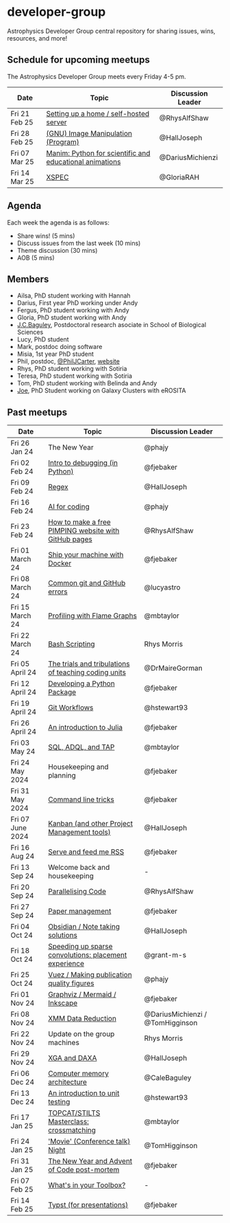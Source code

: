# developer-group

Astrophysics Developer Group central repository for sharing issues, wins, resources, and more!

## Schedule for upcoming meetups

The Astrophysics Developer Group meets every Friday 4-5 pm.

| Date          | Topic                                                                                                                       | Discussion Leader |
| ------------- | --------------------------------------------------------------------------------------------------------------------------- | ----------------- |
| Fri 21 Feb 25 | [Setting up a home / self-hosted server](https://github.com/astro-group-bristol/developer-group/issues/72)                  | @RhysAlfShaw      |
| Fri 28 Feb 25 | [(GNU) Image Manipulation (Program)](https://github.com/astro-group-bristol/developer-group/issues/95)                      | @HallJoseph       |
| Fri 07 Mar 25 | [Manim: Python for scientific and educational animations](https://github.com/astro-group-bristol/developer-group/issues/74) | @DariusMichienzi  |
| Fri 14 Mar 25 | [XSPEC](https://github.com/astro-group-bristol/developer-group/issues/96)                                                   | @GloriaRAH        |

## Agenda

Each week the agenda is as follows:

- Share wins! (5 mins)
- Discuss issues from the last week (10 mins)
- Theme discussion (30 mins)
- AOB (5 mins)

## Members

- Ailsa, PhD student working with Hannah
- Darius, First year PhD working under Andy
- Fergus, PhD student working with Andy
- Gloria, PhD student working with Andy
- [J.C.Baguley](https://research-information.bris.ac.uk/en/persons/cale-baguley-2), Postdoctoral research asociate in School of Biological Sciences
- Lucy, PhD student
- Mark, postdoc doing software
- Misia, 1st year PhD student
- Phil, postdoc, [@PhilJCarter](https://github.com/PhilJCarter), [website](https://philipjcarter.com)
- Rhys, PhD student working with Sotiria
- Teresa, PhD student working with Sotiria
- Tom, PhD student working with Belinda and Andy
- [Joe](https://github.com/HallJoseph), PhD Student working on Galaxy Clusters with eROSITA

## Past meetups

| Date             | Topic                                                                                                                     | Discussion Leader                |
| ---------------- | ------------------------------------------------------------------------------------------------------------------------- | -------------------------------- |
| Fri 26 Jan 24    | The New Year                                                                                                              | @phajy                           |
| Fri 02 Feb 24    | [Intro to debugging (in Python)](https://github.com/astro-group-bristol/developer-group/issues/13)                        | @fjebaker                        |
| Fri 09 Feb 24    | [Regex](https://github.com/astro-group-bristol/developer-group/issues/14)                                                 | @HallJoseph                      |
| Fri 16 Feb 24    | [AI for coding](https://github.com/astro-group-bristol/developer-group/issues/16)                                         | @phajy                           |
| Fri 23 Feb 24    | [How to make a free PIMPING website with GitHub pages](https://github.com/astro-group-bristol/developer-group/issues/12)  | @RhysAlfShaw                     |
| Fri 01 March 24  | [Ship your machine with Docker](https://github.com/astro-group-bristol/developer-group/issues/18)                         | @fjebaker                        |
| Fri 08 March 24  | [Common git and GitHub errors](https://github.com/astro-group-bristol/developer-group/issues/20)                          | @lucyastro                       |
| Fri 15 March 24  | [Profiling with Flame Graphs](https://github.com/astro-group-bristol/developer-group/issues/19)                           | @mbtaylor                        |
| Fri 22 March 24  | [Bash Scripting](https://github.com/astro-group-bristol/developer-group/issues/23)                                        | Rhys Morris                      |
| Fri 05 April 24  | [The trials and tribulations of teaching coding units](https://github.com/astro-group-bristol/developer-group/issues/22)  | @DrMaireGorman                   |
| Fri 12 April 24  | [Developing a Python Package](https://github.com/astro-group-bristol/developer-group/issues/24)                           | @fjebaker                        |
| Fri 19 April 24  | [Git Workflows](https://github.com/astro-group-bristol/developer-group/issues/6)                                          | @hstewart93                      |
| Fri 26 April 24  | [An introduction to Julia](https://github.com/astro-group-bristol/developer-group/issues/26)                              | @fjebaker                        |
| Fri 03 May 24    | [SQL, ADQL, and TAP](https://github.com/astro-group-bristol/developer-group/issues/28)                                    | @mbtaylor                        |
| Fri 24 May 2024  | Housekeeping and planning                                                                                                 | @fjebaker                        |
| Fri 31 May 2024  | [Command line tricks](https://github.com/astro-group-bristol/developer-group/issues/43)                                   | @fjebaker                        |
| Fri 07 June 2024 | [Kanban (and other Project Management tools)](https://github.com/astro-group-bristol/developer-group/issues/30)           | @HallJoseph                      |
| Fri 16 Aug 24    | [Serve and feed me RSS](https://github.com/astro-group-bristol/developer-group/issues/15)                                 | @fjebaker                        |
| Fri 13 Sep 24    | Welcome back and housekeeping                                                                                             | -                                |
| Fri 20 Sep 24    | [Parallelising Code](https://github.com/astro-group-bristol/developer-group/issues/17)                                    | @RhysAlfShaw                     |
| Fri 27 Sep 24    | [Paper management](https://github.com/astro-group-bristol/developer-group/issues/62)                                      | @fjebaker                        |
| Fri 04 Oct 24    | [Obsidian / Note taking solutions](https://github.com/astro-group-bristol/developer-group/issues/44)                      | @HallJoseph                      |
| Fri 18 Oct 24    | [Speeding up sparse convolutions: placement experience](https://github.com/astro-group-bristol/developer-group/issues/65) | @grant-m-s                       |
| Fri 25 Oct 24    | [Vuez / Making publication quality figures](https://github.com/astro-group-bristol/developer-group/issues/45)             | @phajy                           |
| Fri 01 Nov 24    | [Graphviz / Mermaid / Inkscape](https://github.com/astro-group-bristol/developer-group/issues/68)                         | @fjebaker                        |
| Fri 08 Nov 24    | [XMM Data Reduction](https://github.com/astro-group-bristol/developer-group/issues/69)                                    | @DariusMichienzi / @TomHigginson |
| Fri 22 Nov 24    | Update on the group machines                                                                                              | Rhys Morris                      |
| Fri 29 Nov 24    | [XGA and DAXA](https://github.com/astro-group-bristol/developer-group/issues/70)                                          | @HallJoseph                      |
| Fri 06 Dec 24    | [Computer memory architecture](https://github.com/astro-group-bristol/developer-group/issues/75)                          | @CaleBaguley                     |
| Fri 13 Dec 24    | [An introduction to unit testing](https://github.com/astro-group-bristol/developer-group/issues/34)                       | @hstewart93                      |
| Fri 17 Jan 25    | [TOPCAT/STILTS Masterclass: crossmatching](https://github.com/astro-group-bristol/developer-group/issues/61)              | @mbtaylor                        |
| Fri 24 Jan 25    | ['Movie' (Conference talk) Night](https://github.com/astro-group-bristol/developer-group/issues/36)                       | @TomHigginson                    |
| Fri 31 Jan 25    | [The New Year and Advent of Code post-mortem](https://github.com/astro-group-bristol/developer-group/issues/82)           | @fjebaker                        |
| Fri 07 Feb 25    | [What's in your Toolbox?](https://github.com/astro-group-bristol/developer-group/issues/85)                               | -                                |
| Fri 14 Feb 25    | [Typst (for presentations)](https://github.com/astro-group-bristol/developer-group/issues/88)                             | @fjebaker                        |
